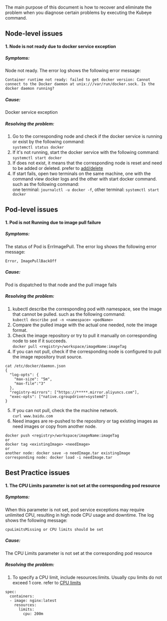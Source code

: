 The main purpose of this document is how to recover and eliminate the problem when you diagnose certain problems by executing the Kubeye command.

## Node-level issues

#### 1. Node is not ready due to docker service exception
##### Symptoms:
Node not ready. The error log shows the following error message:   

`Container runtime not ready: failed to get docker version: Cannot connect to the Docker daemon at unix:///var/run/docker.sock. Is the docker daemon running?`
##### Cause: 
Docker service exception
##### Resolving the problem:
1. Go to the corresponding node and check if the docker service is running or exist by the following command:  
`systemctl status docker`
2. If it's not running, start the docker service with the following command:  
`systemctl start docker`
3. If does not exist, it means that the corresponding node is reset and need to be added or deleted. prefer to [add/delete](https://github.com/kubesphere/kubekey#add-nodes)
4. If start fails, open two terminals on the same machine, one with the command view docker logs and the other with start docker command. such as the following command:   
one terminal: `journalctl -u docker -f`, other terminal: `systemctl start docker`

## Pod-level issues

#### 1. Pod is not Running due to image pull failure
##### Symptoms:
The status of Pod is ErrImagePull. The error log shows the following error message:  
 
`Error, ImagePullBackOff`
##### Cause: 
Pod is dispatched to that node and the pull image fails
##### Resolving the problem:
1. kubectl describe the corresponding pod with namespace, see the image that cannot be pulled. such as the following command:  
`kubectl describe pod -n <namespace> <podName>` 
2. Compare the pulled image with the actual one needed, note the image format.
3. Check the image repository or try to pull it manually on corresponding node to see if it succeeds.  
`docker pull <registry>/workspace/imageName:imageTag`
4. If you can not pull, check if the corresponding node is configured to pull the image repository trust source.
```
cat /etc/docker/daemon.json 
{
  "log-opts": {
    "max-size": "5m",
    "max-file":"3"
  },
  "registry-mirrors": ["https://*****.mirror.aliyuncs.com"],
  "exec-opts": ["native.cgroupdriver=systemd"]
}
```
5. If you can not pull, check the the machine network.  
`curl www.baidu.com`
6. Need images are re-pushed to the repository or tag existing images as need images or copy from another node.
```shell script
docker push <registry>/workspace/imageName:imageTag
or
docker tag <existingImage> <needImage>
or
another node: docker save -o needImage.tar existingImage
corresponding node: docker load -i needImage.tar
```

## Best Practice issues

#### 1. The CPU Limits parameter is not set at the corresponding pod resource
##### Symptoms:
When this parameter is not set, pod service exceptions may require unlimited CPU, resulting in high node CPU usage and downtime. The log shows the following message:  
 
`cpuLimitsMissing or CPU limits should be set`
##### Cause: 
The CPU Limits parameter is not set at the corresponding pod resource
##### Resolving the problem:
1. To specify a CPU limit, include resources:limits. Usually cpu limits do not exceed 1 core. refer to [CPU limits](https://kubernetes.io/docs/tasks/configure-pod-container/assign-cpu-resource/)
```
spec:
  containers:
  - image: nginx:latest
    resources:
      limits:
        cpu: 200m
```
